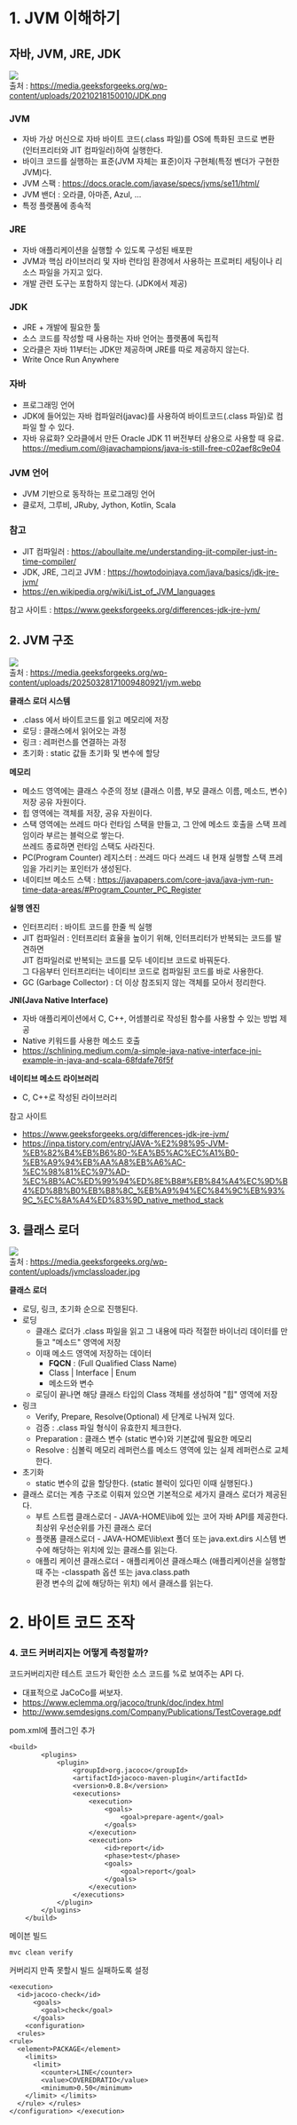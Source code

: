 # 1. JVM 이해하기

## 자바, JVM, JRE, JDK
  
![](https://media.geeksforgeeks.org/wp-content/uploads/20210218150010/JDK.png)  
출처 : https://media.geeksforgeeks.org/wp-content/uploads/20210218150010/JDK.png  
  
### JVM
- 자바 가상 머신으로 자바 바이트 코드(.class 파일)를 OS에 특화된 코드로 변환  
  (인터프리터와 JIT 컴파일러)하여 실행한다.
- 바이크 코드를 실행하는 표준(JVM 자체는 표준)이자 구현체(특정 벤더가 구현한 JVM)다.
- JVM 스팩 : https://docs.oracle.com/javase/specs/jvms/se11/html/  
- JVM 밴더 : 오라클, 아마존, Azul, ...
- 특정 플랫폼에 종속적
  
### JRE
- 자바 애플리케이션을 실행할 수 있도록 구성된 배포판
- JVM과 핵심 라이브러리 및 자바 런타임 환경에서 사용하는 프로퍼티 세팅이나 리소스 파일을 가지고 있다.  
- 개발 관련 도구는 포함하지 않는다. (JDK에서 제공)  
  
### JDK
- JRE + 개발에 필요한 툴
- 소스 코드를 작성할 때 사용하는 자바 언어는 플랫폼에 독립적
- 오라클은 자바 11부터는 JDK만 제공하며 JRE를 따로 제공하지 않는다.  
- Write Once Run Anywhere
  
### 자바
- 프로그래밍 언어
- JDK에 들어있는 자바 컴파일러(javac)를 사용하여 바이트코드(.class 파일)로 컴파일 할 수 있다.
- 자바 유료화? 오라클에서 만든 Oracle JDK 11 버전부터 상용으로 사용할 때 유료.  
  https://medium.com/@javachampions/java-is-still-free-c02aef8c9e04  
  
### JVM 언어
- JVM 기반으로 동작하는 프로그래밍 언어
- 클로저, 그루비, JRuby, Jython, Kotlin, Scala 
  
### 참고
- JIT 컴파일러 : https://aboullaite.me/understanding-jit-compiler-just-in-time-compiler/  
- JDK, JRE, 그리고 JVM : https://howtodoinjava.com/java/basics/jdk-jre-jvm/    
- https://en.wikipedia.org/wiki/List_of_JVM_languages  

참고 사이트 : https://www.geeksforgeeks.org/differences-jdk-jre-jvm/  
  
## 2. JVM 구조

![](https://media.geeksforgeeks.org/wp-content/uploads/20250328171009480921/jvm.webp)  
출처 : https://media.geeksforgeeks.org/wp-content/uploads/20250328171009480921/jvm.webp  
  
**클래스 로더 시스템**  
- .class 에서 바이트코드를 읽고 메모리에 저장
- 로딩 : 클래스에서 읽어오는 과정   
- 링크 : 레퍼런스를 연결하는 과정
- 초기화 : static 값들 초기화 및 변수에 할당
  
**메모리**  
- 메소드 영역에는 클래스 수준의 정보 (클래스 이름, 부모 클래스 이름, 메소드, 변수) 저장 공유 자원이다.
- 힙 영역에는 객체를 저장, 공유 자원이다.
- 스택 영역에는 쓰레드 마다 런타임 스택을 만들고, 그 안에 메소드 호출을 스택 프레임이라 부르는 블럭으로 쌓는다.  
쓰레드 종료하면 런타임 스택도 사라진다.  
- PC(Program Counter) 레지스터 : 쓰레드 마다 쓰레드 내 현재 실행할 스택 프레임을 가리키는 포인터가 생성된다.  
- 네이티브 메소드 스택 : https://javapapers.com/core-java/java-jvm-run-time-data-areas/#Program_Counter_PC_Register  
  
**실행 엔진**  
- 인터프리터 : 바이트 코드를 한줄 씩 실행
- JIT 컴파일러 : 인터프리터 효율을 높이기 위해, 인터프리터가 반복되는 코드를 발견하면  
JIT 컴파일러로 반복되는 코드를 모두 네이티브 코드로 바꿔둔다.  
그 다음부터 인터프리터는 네이티브 코드로 컴파일된 코드를 바로 사용한다.  
- GC (Garbage Collector) : 더 이상 참조되지 않는 객체를 모아서 정리한다.  
  
**JNI(Java Native Interface)**  
- 자바 애플리케이션에서 C, C++, 어셈블리로 작성된 함수를 사용할 수 있는 방법 제공
- Native 키워드를 사용한 메소드 호출
- https://schlining.medium.com/a-simple-java-native-interface-jni-example-in-java-and-scala-68fdafe76f5f  
  
**네이티브 메소드 라이브러리**  
- C, C++로 작성된 라이브러리
  
참고 사이트   
- https://www.geeksforgeeks.org/differences-jdk-jre-jvm/
- https://inpa.tistory.com/entry/JAVA-%E2%98%95-JVM-%EB%82%B4%EB%B6%80-%EA%B5%AC%EC%A1%B0-%EB%A9%94%EB%AA%A8%EB%A6%AC-%EC%98%81%EC%97%AD-%EC%8B%AC%ED%99%94%ED%8E%B8#%EB%84%A4%EC%9D%B4%ED%8B%B0%EB%B8%8C_%EB%A9%94%EC%84%9C%EB%93%9C_%EC%8A%A4%ED%83%9D_native_method_stack  
  
## 3. 클래스 로더 
  
![](https://media.geeksforgeeks.org/wp-content/uploads/jvmclassloader.jpg)  
출처 : https://media.geeksforgeeks.org/wp-content/uploads/jvmclassloader.jpg  
  
**클래스 로더**  
- 로딩, 링크, 초기화 순으로 진행된다. 
- 로딩  
  - 클래스 로더가 .class 파일을 읽고 그 내용에 따라 적절한 바이너리 데이터를 만들고 "메소드" 영역에 저장  
  - 이때 메소드 영역에 저장하는 데이터
    - **FQCN** : (Full Qualified Class Name)
    - Class | Interface | Enum
    - 메소드와 변수
  - 로딩이 끝나면 해당 클래스 타입의 Class 객체를 생성하여 "힙" 영역에 저장 
- 링크 
  - Verify, Prepare, Resolve(Optional) 세 단계로 나눠져 있다.
  - 검증 : .class 파일 형식이 유효한지 체크한다.
  - Preparation : 클래스 변수 (static 변수)와 기본값에 필요한 메모리
  - Resolve : 심볼릭 메모리 레퍼런스를 메소드 영역에 있는 실제 레퍼런스로 교체한다.  
- 초기화  
  - static 변수의 값을 할당한다. (static 블럭이 있다민 이때 실행된다.)
- 클래스 로더는 계층 구조로 이뤄져 있으면 기본적으로 세가지 클래스 로더가 제공된다.  
  - 부트 스트랩 클래스로더 - JAVA-HOME\lib에 있는 코어 자바 API를 제공한다. 최상위 우선순위를 가진 클래스 로더 
  - 플랫폼 클래스로더 - JAVA-HOME\lib\ext 폴더 또는 java.ext.dirs 시스템 변수에 해당하는 위치에 있는 클래스를 읽는다.
  - 애플리 케이션 클래스로더 - 애플리케이션 클래스패스 (애플리케이션을 실행할 때 주는 -classpath 옵션 또는 java.class.path  
환경 변수의 값에 해당하는 위치) 에서 클래스를 읽는다.  
  
  
# 2. 바이트 코드 조작
  
### 4. 코드 커버리지는 어떻게 측정할까?  
  
코드커버리지란 테스트 코드가 확인한 소스 코드를 %로 보여주는 API 다.
- 대표적으로 JaCoCo를 써보자.
- https://www.eclemma.org/jacoco/trunk/doc/index.html
- http://www.semdesigns.com/Company/Publications/TestCoverage.pdf
  
pom.xml에 플러그인 추가  
```
<build>
        <plugins>
            <plugin>
                <groupId>org.jacoco</groupId>
                <artifactId>jacoco-maven-plugin</artifactId>
                <version>0.8.8</version>
                <executions>
                    <execution>
                        <goals>
                            <goal>prepare-agent</goal>
                        </goals>
                    </execution>
                    <execution>
                        <id>report</id>
                        <phase>test</phase>
                        <goals>
                            <goal>report</goal>
                        </goals>
                    </execution>
                </executions>
            </plugin>
        </plugins>
    </build>
```  
  
메이븐 빌드 
```
mvc clean verify
```

커버리지 만족 못할시 빌드 실패하도록 설정  
```
<execution>
  <id>jacoco-check</id>
      <goals>
        <goal>check</goal>
      </goals>
    <configuration>
  <rules>
<rule>
  <element>PACKAGE</element> 
    <limits>
      <limit>
        <counter>LINE</counter> 
        <value>COVEREDRATIO</value> 
        <minimum>0.50</minimum>
    </limit> </limits>
  </rule> </rules>
</configuration> </execution>
```
  
##
  


  

